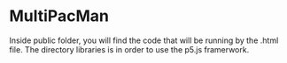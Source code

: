# MultiPacMan
Inside public folder, you will find the code that will be running by the .html file.
The directory libraries is in order to use the p5.js framerwork.
